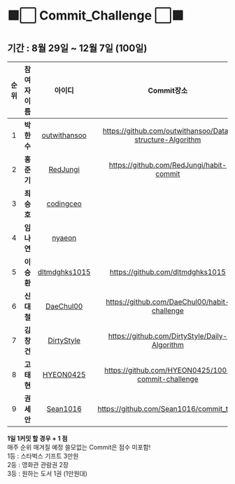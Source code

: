 # 🟩⬜️ Commit_Challenge ⬜🟩


## 기간 : 8월 29일 ~ 12월 7일 (100일) ##
| 순위 | 참여자 이름 | 아이디 | Commit장소 | Score |
| :------------: | :------------: | :-------------: | :-------------: | :-------------: |
| 1 | **박한수** | [outwithansoo](https://github.com/outwithansoo) | https://github.com/outwithansoo/Data-structure-Algorithm | 0 |
| 2 | **홍준기** | [RedJungi](https://github.com/RedJungi) | https://github.com/RedJungi/habit-commit | 0 |
| 3 | **최승호** | [codingceo](https://github.com/codingceo) |  | 0 |
| 4 | **임나연** | [nyaeon](https://github.com/nyaeon) |  | 0 |
| 5 | **이승환** | [dltmdghks1015](https://github.com/dltmdghks1015) | https://github.com/dltmdghks1015 | 0 |
| 6 | **신대철** | [DaeChul00](https://github.com/DaeChul00) | https://github.com/DaeChul00/habit-challenge | 0 |
| 7 | **김창건** | [DirtyStyle](https://github.com/DirtyStyle) | https://github.com/DirtyStyle/Daily-Algorithm | 0 |
| 8 | **고태현** | [HYEON0425](https://github.com/HYEON0425) | https://github.com/HYEON0425/100-commit-challenge | 0 |
| 9 | **권세안** | [Sean1016](https://github.com/Sean1016) | https://github.com/Sean1016/commit_test | 0 |


<b> 1일 1커밋 할 경우 + 1 점 </b> <br> 
매주 순위 매겨질 예정 쓸모없는 Commit은 점수 미포함! <br>
1등 : 스타벅스 기프트 3만원<br>
2등 : 영화관 관람권 2장<br>
3등 : 원하는 도서 1권 (1만원대)<br>
